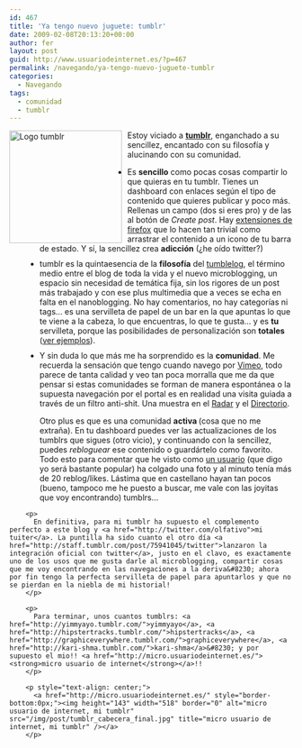 ```yaml
---
id: 467
title: 'Ya tengo nuevo juguete: tumblr'
date: 2009-02-08T20:13:20+00:00
author: fer
layout: post
guid: http://www.usuariodeinternet.es/?p=467
permalink: /navegando/ya-tengo-nuevo-juguete-tumblr
categories:
  - Navegando
tags:
  - comunidad
  - tumblr
---
```

<div style="float: left; margin-right: 10px;">
  <img src="/img/post/tumblr.gif" alt="Logo tumblr" title="Logo tumblr" width="200" height="200" />
</div>

Estoy viciado a [**tumblr**](http://www.tumblr.com), enganchado a su sencillez, encantado con su filosofía y alucinando con su comunidad.

<ul style="margin-left:30px;">
  <li>
    Es <strong>sencillo</strong> como pocas cosas compartir lo que quieras en tu tumblr. Tienes un dashboard con enlaces según el tipo de contenido que quieres publicar y poco más. Rellenas un campo (dos si eres pro) y de las al botón de <em>Create post</em>. Hay <a href="https://addons.mozilla.org/es-ES/firefox/addon/5867">extensiones de firefox</a> que lo hacen tan trivial como arrastrar el contenido a un icono de tu barra de estado. Y sí, la sencillez crea <strong>adicción</strong> (¿he oído twitter?) <li style="margin-top:10px;">
      tumblr es la quintaesencia de la <strong>filosofía</strong> del <a href="http://es.wikipedia.org/wiki/Tumblelog">tumblelog</a>, el término medio entre el blog de toda la vida y el nuevo microblogging, un espacio sin necesidad de temática fija, sin los rigores de un post más trabajado y con ese plus multimedia que a veces se echa en falta en el nanoblogging. No hay comentarios, no hay categorías ni tags&#8230; es una servilleta de papel de un bar en la que apuntas lo que te viene a la cabeza, lo que encuentras, lo que te gusta&#8230; y es <strong>tu</strong> servilleta, porque las posibilidades de personalización son <strong>totales</strong> (<a href="http://tumblrawards.tumblr.com/">ver ejemplos</a>).
    </li>
    <li style="margin-top:10px;">
      Y sin duda lo que más me ha sorprendido es la <strong>comunidad</strong>. Me recuerda la sensación que tengo cuando navego por <a href="http://www.vimeo.com">Vimeo</a>, todo parece de tanta calidad y veo tan poca morralla que me da que pensar si estas comunidades se forman de manera espontánea o la supuesta navegación por el portal es en realidad una visita guiada a través de un filtro anti-shit. Una muestra en el <a href="http://www.tumblr.com/radar">Radar</a> y el <a href="http://www.tumblr.com/directory">Directorio</a>. <p>
        Otro plus es que es una comunidad <strong>activa </strong> (cosa que no me extraña). En tu dashboard puedes ver las actualizaciones de los tumblrs que sigues (otro vicio), y continuando con la sencillez, puedes <em>rebloguear</em> ese contenido o guardártelo como favorito. Todo esto para comentar que he visto como <a href="http://slackr.tumblr.com/">un usuario</a> (que digo yo será bastante popular) ha colgado una foto y al minuto tenía más de 20 reblog/likes. Lástima que en castellano hayan tan pocos (bueno, tampoco me he puesto a buscar, me vale con las joyitas que voy encontrando) tumblrs&#8230;</li> </ul> 
        
        <p>
          En definitiva, para mi tumblr ha supuesto el complemento perfecto a este blog y <a href="http://twitter.com/olfativo">mi tuiter</a>. La puntilla ha sido cuanto el otro día <a href="http://staff.tumblr.com/post/75941045/twitter">lanzaron la integración oficial con twitter</a>, justo en el clavo, es exactamente uno de los usos que me gusta darle al microblogging, compartir cosas que me voy encontrando en las navegaciones a la deriva&#8230; ahora por fin tengo la perfecta servilleta de papel para apuntarlos y que no se pierdan en la niebla de mi historial!
        </p>
        
        <p>
          Para terminar, unos cuantos tumblrs: <a href="http://yimmyayo.tumblr.com/">yimmyayo</a>, <a href="http://hipstertracks.tumblr.com/">hipstertracks</a>, <a href="http://graphiceverywhere.tumblr.com/">graphiceverywhere</a>, <a href="http://kari-shma.tumblr.com/">kari-shma</a>&#8230; y por supuesto el mio!! <a href="http://micro.usuariodeinternet.es/"><strong>micro usuario de internet</strong></a>!!
        </p>
        
        <p style="text-align: center;">
          <a href="http://micro.usuariodeinternet.es/" style="border-bottom:0px;"><img height="143" width="518" border="0" alt="micro usuario de internet, mi tumblr" src="/img/post/tumblr_cabecera_final.jpg" title="micro usuario de internet, mi tumblr" /></a>
        </p>